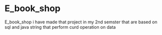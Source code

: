 # E_book_shop
E_book_shop i have made that project in my 2nd semster that are based on sql and java string that perform curd operation on data
